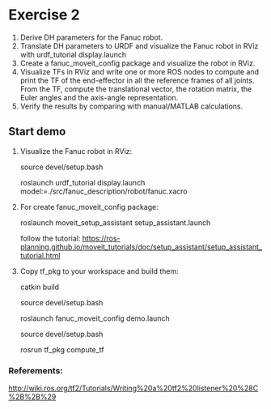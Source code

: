# Exercise 2
1.	Derive DH parameters for the Fanuc robot.
2.	Translate DH parameters to URDF and visualize the Fanuc robot in RViz with urdf_tutorial display.launch 
3.	Create a fanuc_moveit_config package and visualize the robot in RViz.
4.	Visualize TFs in RViz and write one or more ROS nodes to compute and print the TF of the end-effector in all the reference frames of all joints. From the TF, compute the translational vector, the rotation matrix, the Euler angles and the axis-angle representation.
5.	Verify the results by comparing with manual/MATLAB calculations.


## Start demo

1. Visualize the Fanuc robot in RViz:

   source devel/setup.bash

   roslaunch urdf_tutorial display.launch model:=./src/fanuc_description/robot/fanuc.xacro

2. For create fanuc_moveit_config package:

   roslaunch moveit_setup_assistant setup_assistant.launch

   follow the tutorial: https://ros-planning.github.io/moveit_tutorials/doc/setup_assistant/setup_assistant_tutorial.html
   
3. Copy tf_pkg to your workspace and build them:

   catkin build

   source devel/setup.bash

   roslaunch fanuc_moveit_config demo.launch

   source devel/setup.bash

   rosrun tf_pkg compute_tf

### Referements:
http://wiki.ros.org/tf2/Tutorials/Writing%20a%20tf2%20listener%20%28C%2B%2B%29





